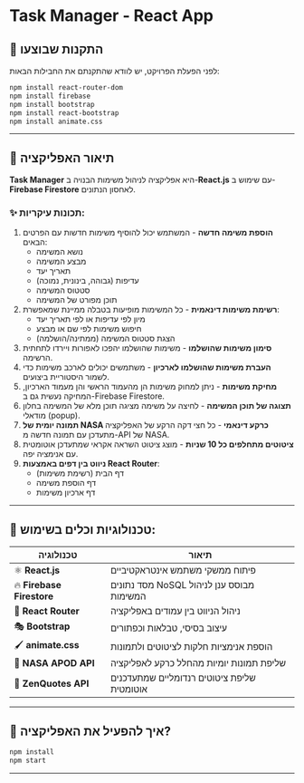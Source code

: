 # Task Manager - React App




## 📌 התקנות שבוצעו
לפני הפעלת הפרויקט, יש לוודא שהתקנתם את החבילות הבאות:
```bash
npm install react-router-dom
npm install firebase
npm install bootstrap
npm install react-bootstrap
npm install animate.css
```

---

## 📌 תיאור האפליקציה
**Task Manager** היא אפליקציה לניהול משימות הבנויה ב-**React.js** עם שימוש ב-**Firebase Firestore** לאחסון הנתונים.

### ✨ תכונות עיקריות:
1. **הוספת משימה חדשה** - המשתמש יכול להוסיף משימות חדשות עם הפרטים הבאים:
   - נושא המשימה
   - מבצע המשימה
   - תאריך יעד
   - עדיפות (גבוהה, בינונית, נמוכה)
   - סטטוס המשימה
   - תוכן מפורט של המשימה
2. **רשימת משימות דינאמית** - כל המשימות מופיעות בטבלה ממיינת שמאפשרת:
   - מיון לפי עדיפות או לפי תאריך יעד
   - חיפוש משימות לפי שם או מבצע
   - הצגת סטטוס המשימה (ממתינה/הושלמה)
3. **סימון משימות שהושלמו** - משימות שהושלמו יהפכו לאפורות ויירדו לתחתית הרשימה.
4. **העברת משימות שהושלמו לארכיון** - משתמשים יכולים לארכב משימות כדי לשמור היסטוריית ביצועים.
5. **מחיקת משימות** - ניתן למחוק משימות הן מהעמוד הראשי והן מעמוד הארכיון, המחיקה נעשית גם ב-Firebase Firestore.
6. **תצוגה של תוכן המשימה** - לחיצה על משימה מציגה תוכן מלא של המשימה בחלון מודאלי (popup).
7. **תמונה יומית של NASA כרקע דינאמי** - כל חצי דקה הרקע של האפליקציה מתעדכן עם תמונה חדשה מ-API של NASA.
8. **ציטוטים מתחלפים כל 10 שניות** - מוצג ציטוט השראה אקראי שמתעדכן אוטומטית עם אנימציה יפה.
9. **ניווט בין דפים באמצעות React Router**:
   - דף הבית (רשימת משימות)
   - דף הוספת משימה
   - דף ארכיון משימות

---

## 📌 טכנולוגיות וכלים בשימוש:
| טכנולוגיה | תיאור |
|------------|-----------------------------------------------------------------|
| ⚛ **React.js** | פיתוח ממשקי משתמש אינטראקטיביים |
| 🔥 **Firebase Firestore** | מסד נתונים NoSQL מבוסס ענן לניהול המשימות |
| 🚀 **React Router** | ניהול הניווט בין עמודים באפליקציה |
| 🎭 **Bootstrap** | עיצוב בסיסי, טבלאות וכפתורים |
| 🖌 **animate.css** | הוספת אנימציות חלקות לציטוטים ולתמונות |
| 📡 **NASA APOD API** | שליפת תמונות יומיות מהחלל כרקע לאפליקציה |
| 📝 **ZenQuotes API** | שליפת ציטוטים רנדומליים שמתעדכנים אוטומטית |

---

## 📌 איך להפעיל את האפליקציה?
```bash
npm install  
npm start   
```

---





